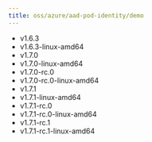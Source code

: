 ```yaml
---
title: oss/azure/aad-pod-identity/demo
---
```

- v1.6.3
- v1.6.3-linux-amd64
- v1.7.0
- v1.7.0-linux-amd64
- v1.7.0-rc.0
- v1.7.0-rc.0-linux-amd64
- v1.7.1
- v1.7.1-linux-amd64
- v1.7.1-rc.0
- v1.7.1-rc.0-linux-amd64
- v1.7.1-rc.1
- v1.7.1-rc.1-linux-amd64
